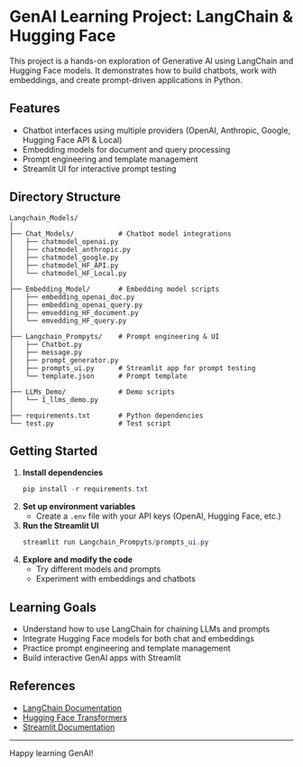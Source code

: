 # GenAI Learning Project: LangChain & Hugging Face

This project is a hands-on exploration of Generative AI using LangChain and Hugging Face models. It demonstrates how to build chatbots, work with embeddings, and create prompt-driven applications in Python.

## Features
- Chatbot interfaces using multiple providers (OpenAI, Anthropic, Google, Hugging Face API & Local)
- Embedding models for document and query processing
- Prompt engineering and template management
- Streamlit UI for interactive prompt testing

## Directory Structure
```
Langchain_Models/
│
├── Chat_Models/           # Chatbot model integrations
│   ├── chatmodel_openai.py
│   ├── chatmodel_anthropic.py
│   ├── chatmodel_google.py
│   ├── chatmodel_HF_API.py
│   └── chatmodel_HF_Local.py
│
├── Embedding_Model/       # Embedding model scripts
│   ├── embedding_openai_doc.py
│   ├── embedding_openai_query.py
│   ├── emvedding_HF_document.py
│   └── emvedding_HF_query.py
│
├── Langchain_Prompyts/    # Prompt engineering & UI
│   ├── Chatbot.py
│   ├── message.py
│   ├── prompt_generator.py
│   ├── prompts_ui.py      # Streamlit app for prompt testing
│   └── template.json      # Prompt template
│
├── LLMs_Demo/             # Demo scripts
│   └── 1_llms_demo.py
│
├── requirements.txt       # Python dependencies
└── test.py                # Test script
```

## Getting Started
1. **Install dependencies**
   ```powershell
   pip install -r requirements.txt
   ```
2. **Set up environment variables**
   - Create a `.env` file with your API keys (OpenAI, Hugging Face, etc.)
3. **Run the Streamlit UI**
   ```powershell
   streamlit run Langchain_Prompyts/prompts_ui.py
   ```
4. **Explore and modify the code**
   - Try different models and prompts
   - Experiment with embeddings and chatbots

## Learning Goals
- Understand how to use LangChain for chaining LLMs and prompts
- Integrate Hugging Face models for both chat and embeddings
- Practice prompt engineering and template management
- Build interactive GenAI apps with Streamlit

## References
- [LangChain Documentation](https://python.langchain.com/docs/)
- [Hugging Face Transformers](https://huggingface.co/docs/transformers/index)
- [Streamlit Documentation](https://docs.streamlit.io/)

---
Happy learning GenAI!
